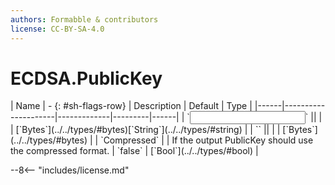 ```yaml
---
authors: Formabble & contributors
license: CC-BY-SA-4.0
---
```



# ECDSA.PublicKey

<div class="sh-parameters" markdown="1">
| Name | - {: #sh-flags-row} | Description | Default | Type |
|------|---------------------|-------------|---------|------|
| `<input>` || | | [`Bytes`](../../types/#bytes)[`String`](../../types/#string) |
| `<output>` || | | [`Bytes`](../../types/#bytes) |
| `Compressed` |  | If the output PublicKey should use the compressed format. | `false` | [`Bool`](../../types/#bool) |

</div>



--8<-- "includes/license.md"

